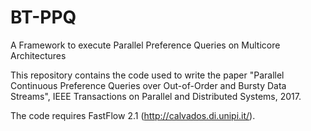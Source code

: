 # BT-PPQ
A Framework to execute Parallel Preference Queries on Multicore Architectures

This repository contains the code used to write the paper "Parallel Continuous Preference Queries over Out-of-Order and Bursty Data Streams", IEEE Transactions on Parallel and Distributed Systems, 2017.

The code requires FastFlow 2.1 (http://calvados.di.unipi.it/).
